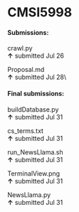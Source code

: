 # CMSI5998

#### Submissions:   
crawl.py  
**↑**   submitted Jul 26   
    
Proposal.md    
**↑**   submitted Jul 28\


#### Final submissions:   
buildDatabase.py    
**↑**   submitted Jul 31    
    
cs_terms.txt    
**↑**   submitted Jul 31   
     
run_NewsLlama.sh    
**↑**   submitted Jul 31   
     
TerminalView.png   
**↑**   submitted Jul 31   

NewsLlama.py    
**↑**   submitted Jul 31   
 
